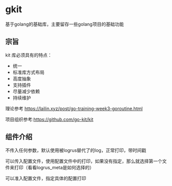# gkit
基于golang的基础库，主要留存一些golang项目的基础功能
## 宗旨
kit 库必须具有的特点：
- 统一
- 标准库方式布局
- 高度抽象
- 支持插件
- 尽量减少依赖
- 持续维护

理论参考 https://lailin.xyz/post/go-training-week3-goroutine.html

项目组织参考:https://github.com/go-kit/kit

## 组件介绍
不传入任何参数，默认使用被logrus替代了的log，正常打印，带时间戳

可以传入配置文件，使用配置文件中的打印，如果没有指定，那么就选择第一个文件来打印（看看logrus_meta是如何选择的）

可以准入配置文件，指定具体的配置打印